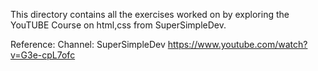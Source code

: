 This directory contains all the exercises worked on by exploring the YouTUBE Course on html,css from SuperSimpleDev.

Reference:
Channel: SuperSimpleDev
https://www.youtube.com/watch?v=G3e-cpL7ofc
